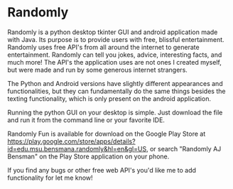 # Randomly
Randomly is a python desktop tkinter GUI and android application made with Java. Its purpose is to provide users with free, blissful entertainment. Randomly uses free API's from all around the internet to generate entertainment. Randomly can tell you jokes, advice, interesting facts, and much more! The API's the application uses are not ones I created myself, but were made and run by some generous internet strangers.

The Python and Android versions have slightly different appearances and functionalities, but they can fundamentally do the same things besides the texting functionality, which is only present on the android application.

Running the python GUI on your desktop is simple. Just download the file and run it from the command line or your favorite IDE.

Randomly Fun is available for download on the Google Play Store at https://play.google.com/store/apps/details?id=edu.msu.bensmana.randomly&hl=en&gl=US, or search "Randomly AJ Bensman" on the Play Store application on your phone.

If you find any bugs or other free web API's you'd like me to add functionality for let me know!

